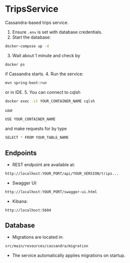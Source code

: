 # TripsService
Cassandra-based trips service.

1. Ensure `.env` is set with database credentials.
2. Start the database:
```bash
docker-compose up -d
``` 
3. Wait about 1 minute and check by
```bash
docker ps
```
   if Cassandra starts.
4. Run the service:
```bash
mvn spring-boot:run
```
   or in IDE.
5. You can connect to cqlsh
```bash
docker exec -it YOUR_CONTAINER_NAME cqlsh 
```
   use
```bash
USE YOUR_CONTAINER_NAME
```
   and make requests for by type
```bash
SELECT * FROM YOUR_TABLE_NAME
```

## Endpoints

- REST endpoint are available at:
```bash
http://localhost:YOUR_PORT/api/YOUR_VERSION/trips...
```
- Swagger UI:
```bash
http://localhost:YOUR_PORT/swagger-ui.html
```
- Kibana:
```bash
http://localhost:5604
```

## Database

- Migrations are located in:
```bash
src/main/resources/cassandra/migration
```
- The service automatically applies migrations on startup.